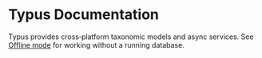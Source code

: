 # Typus Documentation

Typus provides cross‑platform taxonomic models and async services.
See [Offline mode](offline_mode.md) for working without a running database.
